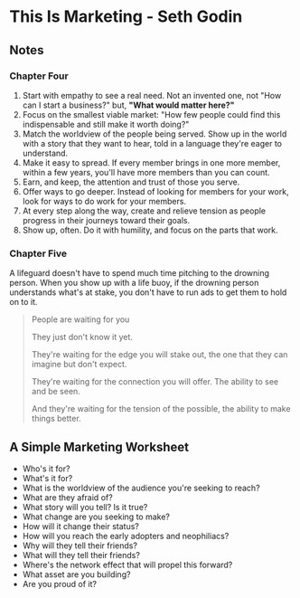 # This Is Marketing - Seth Godin

## Notes

### Chapter Four


1. Start with empathy to see a real need. Not an invented one, not "How can I start a business?" but, **"What would matter here?"**
2. Focus on the smallest viable market: "How few people could find this indispensable and still make it worth doing?"
3. Match the worldview of the people being served. Show up in the world with a story that they want to hear, told in a language they're eager to understand.
4. Make it easy to spread. If every member brings in one more member, within a few years, you'll have more members than you can count.
5. Earn, and keep, the attention and trust of those you serve.
6. Offer ways to go deeper. Instead of looking for members for your work, look for ways to do work for your members.
7. At every step along the way, create and relieve tension as people progress in their journeys toward their goals.
8. Show up, often. Do it with humility, and focus on the parts that work.

### Chapter Five

A lifeguard doesn't have to spend much time pitching to the drowning person. When you show up with a life buoy, if the drowning person understands what's at stake, you don't have to run ads to get them to hold on to it.

> People are waiting for you
> 
> They just don't know it yet.
> 
> They're waiting for the edge you will stake out, the one that they can imagine but don't expect.
> 
> They're waiting for the connection you will offer. The ability to see and be seen.
> 
> And they're waiting for the tension of the possible, the ability to make things better.


## A Simple Marketing Worksheet

- Who's it for?
- What's it for?
- What is the worldview of the audience you're seeking to reach?
- What are they afraid of?
- What story will you tell? Is it true?
- What change are you seeking to make?
- How will it change their status?
- How will you reach the early adopters and neophiliacs?
- Why will they tell their friends?
- What will they tell their friends?
- Where's the network effect that will propel this forward?
- What asset are you building?
- Are you proud of it?
